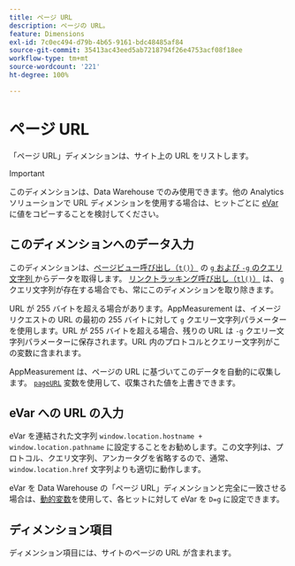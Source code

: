 ```yaml
---
title: ページ URL
description: ページの URL。
feature: Dimensions
exl-id: 7c0ec494-d79b-4b65-9161-bdc48485af84
source-git-commit: 35413ac43eed5ab7218794f26e4753acf08f18ee
workflow-type: tm+mt
source-wordcount: '221'
ht-degree: 100%

---
```


# ページ URL

「ページ URL」ディメンションは、サイト上の URL をリストします。

>[!IMPORTANT]
>
>このディメンションは、Data Warehouse でのみ使用できます。他の Analytics ソリューションで URL ディメンションを使用する場合は、ヒットごとに [eVar](evar.md) に値をコピーすることを検討してください。

## このディメンションへのデータ入力

このディメンションは、[ページビュー呼び出し（`t()`）](/help/implement/vars/functions/t-method.md) の [`g` および `-g` のクエリ文字列 ](/help/implement/validate/query-parameters.md) からデータを取得します。 [リンクトラッキング呼び出し（`tl()`）](/help/implement/vars/functions/tl-method.md) は、 `g` クエリ文字列が存在する場合でも、常にこのディメンションを取り除きます。

URL が 255 バイトを超える場合があります。AppMeasurement は、イメージリクエストの URL の最初の 255 バイトに対して `g` クエリー文字列パラメーターを使用します。URL が 255 バイトを超える場合、残りの URL は `-g` クエリー文字列パラメーターに保存されます。URL 内のプロトコルとクエリー文字列がこの変数に含まれます。

AppMeasurement は、ページの URL に基づいてこのデータを自動的に収集します。 [`pageURL`](/help/implement/vars/page-vars/pageurl.md) 変数を使用して、収集された値を上書きできます。

## eVar への URL の入力

eVar を連結された文字列 `window.location.hostname + window.location.pathname` に設定することをお勧めします。この文字列は、プロトコル、クエリ文字列、アンカータグを省略するので、通常、`window.location.href` 文字列よりも適切に動作します。

eVar を Data Warehouse の「ページ URL」ディメンションと完全に一致させる場合は、[動的変数](/help/implement/vars/page-vars/dynamic-variables.md)を使用して、各ヒットに対して eVar を `D=g` に設定できます。

## ディメンション項目

ディメンション項目には、サイトのページの URL が含まれます。
